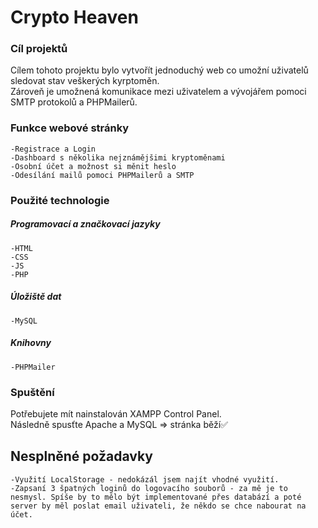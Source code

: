 
# Crypto Heaven

### Cíl projektů

Cílem tohoto projektu bylo vytvořít jednoduchý web co umožní uživatelů sledovat stav veškerých kyrptoměn.<br>
Zároveň je umožnená komunikace mezi uživatelem a vývojářem pomoci SMTP protokolů a PHPMailerů.

### Funkce webové stránky

    -Registrace a Login
    -Dashboard s několika nejznámějšimi kryptoměnami
    -Osobní účet a možnost si měnit heslo
    -Odesílání mailů pomoci PHPMailerů a SMTP 

### Použité technologie

  ##### Programovací a značkovací jazyky
  
    -HTML
    -CSS
    -JS
    -PHP
  
  ##### Úložiště dat
    -MySQL
  
  ##### Knihovny
    -PHPMailer
    
### Spuštění 

Potřebujete mít nainstalován XAMPP Control Panel.<br>
Následně spusťte Apache a MySQL => stránka běží✅
  
    
## Nesplněné požadavky

    -Využití LocalStorage - nedokázál jsem najít vhodné využití.
    -Zapsaní 3 špatných loginů do logovacího souborů - za mě je to nesmysl. Spíše by to mělo být implementované přes databází a poté server by měl poslat email uživateli, že někdo se chce nabourat na účet.


